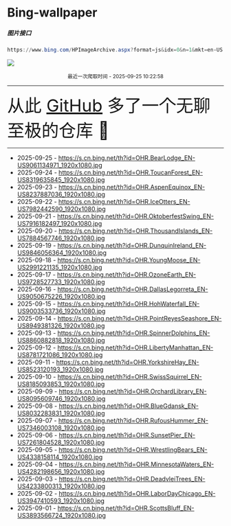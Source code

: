 # Bing-wallpaper

##### 图片接口

```powershell
https://www.bing.com/HPImageArchive.aspx?format=js&idx=0&n=1&mkt=en-US
```

 ![](https://s.cn.bing.net/th?id=OHR.BearLodge_EN-US9061134971_1920x1080.jpg)

<p align='center' >
    <small>
        最近一次爬取时间 - 2025-09-25 10:22:58
    </small>
    <br>
    <hr>
    <font size=7>
        <small>
           从此 <a href='https://github.com/'>GitHub</a> 多了一个无聊至极的仓库  🍳
        </small>
    </font>
    <hr>
</p>


- 2025-09-25 - https://s.cn.bing.net/th?id=OHR.BearLodge_EN-US9061134971_1920x1080.jpg 
- 2025-09-24 - https://s.cn.bing.net/th?id=OHR.ToucanForest_EN-US8319635845_1920x1080.jpg 
- 2025-09-23 - https://s.cn.bing.net/th?id=OHR.AspenEquinox_EN-US8237887036_1920x1080.jpg 
- 2025-09-22 - https://s.cn.bing.net/th?id=OHR.IceOtters_EN-US7982442590_1920x1080.jpg 
- 2025-09-21 - https://s.cn.bing.net/th?id=OHR.OktoberfestSwing_EN-US7916182497_1920x1080.jpg 
- 2025-09-20 - https://s.cn.bing.net/th?id=OHR.ThousandIslands_EN-US7884567746_1920x1080.jpg 
- 2025-09-19 - https://s.cn.bing.net/th?id=OHR.DunquinIreland_EN-US9846056364_1920x1080.jpg 
- 2025-09-18 - https://s.cn.bing.net/th?id=OHR.YoungMoose_EN-US2991221135_1920x1080.jpg 
- 2025-09-17 - https://s.cn.bing.net/th?id=OHR.OzoneEarth_EN-US9728527733_1920x1080.jpg 
- 2025-09-16 - https://s.cn.bing.net/th?id=OHR.DallasLegorreta_EN-US9050675226_1920x1080.jpg 
- 2025-09-15 - https://s.cn.bing.net/th?id=OHR.HohWaterfall_EN-US9003533736_1920x1080.jpg 
- 2025-09-14 - https://s.cn.bing.net/th?id=OHR.PointReyesSeashore_EN-US8949381326_1920x1080.jpg 
- 2025-09-13 - https://s.cn.bing.net/th?id=OHR.SpinnerDolphins_EN-US8860882818_1920x1080.jpg 
- 2025-09-12 - https://s.cn.bing.net/th?id=OHR.LibertyManhattan_EN-US8781721086_1920x1080.jpg 
- 2025-09-11 - https://s.cn.bing.net/th?id=OHR.YorkshireHay_EN-US8523120193_1920x1080.jpg 
- 2025-09-10 - https://s.cn.bing.net/th?id=OHR.SwissSquirrel_EN-US8185093853_1920x1080.jpg 
- 2025-09-09 - https://s.cn.bing.net/th?id=OHR.OrchardLibrary_EN-US8095609746_1920x1080.jpg 
- 2025-09-08 - https://s.cn.bing.net/th?id=OHR.BlueGdansk_EN-US8032283831_1920x1080.jpg 
- 2025-09-07 - https://s.cn.bing.net/th?id=OHR.RufousHummer_EN-US7346003108_1920x1080.jpg 
- 2025-09-06 - https://s.cn.bing.net/th?id=OHR.SunsetPier_EN-US7261804528_1920x1080.jpg 
- 2025-09-05 - https://s.cn.bing.net/th?id=OHR.WrestlingBears_EN-US4338158114_1920x1080.jpg 
- 2025-09-04 - https://s.cn.bing.net/th?id=OHR.MinnesotaWaters_EN-US4282198656_1920x1080.jpg 
- 2025-09-03 - https://s.cn.bing.net/th?id=OHR.DeadvleiTrees_EN-US4233800313_1920x1080.jpg 
- 2025-09-02 - https://s.cn.bing.net/th?id=OHR.LaborDayChicago_EN-US3947410593_1920x1080.jpg 
- 2025-09-01 - https://s.cn.bing.net/th?id=OHR.ScottsBluff_EN-US3893566724_1920x1080.jpg 
